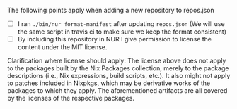 The following points apply when adding a new repository to repos.json

- [ ] I ran `./bin/nur format-manifest` after updating `repos.json` (We will use the same script in travis ci to make sure we keep the format consistent)
- [ ] By including this repository in NUR I give permission to license the
content under the MIT license.

Clarification where license should apply:
The license above does not apply to the packages built by the
Nix Packages collection, merely to the package descriptions (i.e., Nix
expressions, build scripts, etc.).  It also might not apply to patches
included in Nixpkgs, which may be derivative works of the packages to
which they apply. The aforementioned artifacts are all covered by the
licenses of the respective packages.
